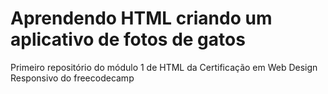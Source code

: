 # Aprendendo HTML criando um aplicativo de fotos de gatos
 Primeiro repositório do módulo 1 de HTML da Certificação em Web Design Responsivo do freecodecamp

